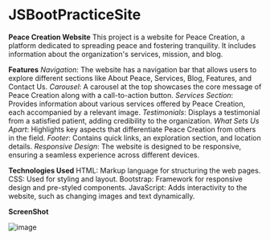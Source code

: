 # JSBootPracticeSite

**Peace Creation Website**
This project is a website for Peace Creation, a platform dedicated to spreading peace and fostering tranquility. It includes information about the organization's services, mission, and blog.

**Features**
*Navigation*: The website has a navigation bar that allows users to explore different sections like About Peace, Services, Blog, Features, and Contact Us.
*Carousel*: A carousel at the top showcases the core message of Peace Creation along with a call-to-action button.
*Services Section*: Provides information about various services offered by Peace Creation, each accompanied by a relevant image.
*Testimonials*: Displays a testimonial from a satisfied patient, adding credibility to the organization.
*What Sets Us Apart*: Highlights key aspects that differentiate Peace Creation from others in the field.
*Footer*: Contains quick links, an exploration section, and location details.
*Responsive Design*: The website is designed to be responsive, ensuring a seamless experience across different devices.

**Technologies Used**
HTML: Markup language for structuring the web pages.
CSS: Used for styling and layout.
Bootstrap: Framework for responsive design and pre-styled components.
JavaScript: Adds interactivity to the website, such as changing images and text dynamically.

**ScreenShot**

![image](https://github.com/Muskan-Thakur/JSBootPracticeSite/assets/106293646/5222d514-6d18-4cc1-898b-5b719ee9ba59)
